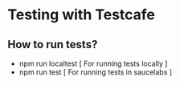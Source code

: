 # Testing with Testcafe

## How to run  tests?
* npm run localtest [ For running tests locally ]
* npm run test      [ For running tests in saucelabs ]

